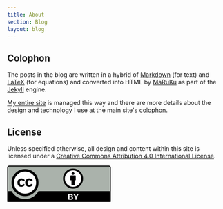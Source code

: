 ```yaml
---
title: About
section: Blog
layout: blog
---
```


Colophon
--------
The posts in the blog are written in a hybrid of [Markdown][] (for text) and
[LaTeX][] (for equations) and converted into HTML by [MaRuKu][] as part of
the [Jekyll][] engine.

[My entire site](/) is managed this way and there are more details about the
design and technology I use at the main site's [colophon][].

[jekyll]: http://github.com/mreid/jekyll/
[markdown]: http://daringfireball.net/projects/markdown/
[latex]: http://www.latex-project.org/
[maruku]: http://maruku.rubyforge.org/
[colophon]: /info/

License
-------

<div class="row">
<div class="col-md-9">

Unless specified otherwise, all design and content within this site is licensed under a <a rel="license" href="http://creativecommons.org/licenses/by/4.0/">Creative Commons Attribution 4.0 International License</a>.

</div>
<div class="col-md-3">

<a rel="license" href="http://creativecommons.org/licenses/by/4.0/">
<img class="inset right" alt="Creative Commons License" style="border-width:0" src="/assets/img/cc-by.svg" />
</a>

</div>
</div>
